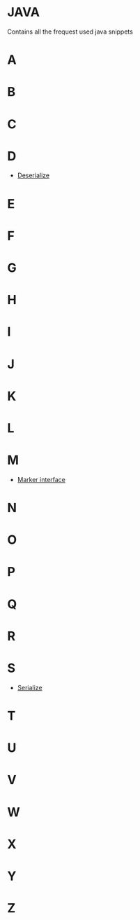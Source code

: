 # JAVA
Contains all the frequest used java snippets

 # A
 # B
 # C
 # D
 - [Deserialize](https://github.com/mnp014/Java/blob/master/deserialize%20.md)
 # E
 # F
 # G
 # H
 # I
 # J
 # K
 # L
 # M
 - [Marker interface](https://github.com/mnp014/Java/blob/master/Marker%20Interface%20%20%20%20%20%20%20.md)
 # N
 # O
 # P
 # Q
 # R
 # S
 - [Serialize](https://github.com/mnp014/Java/blob/master/Serialize%20.md)
 # T
 # U
 # V
 # W
 # X
 # Y
 # Z
 
 
